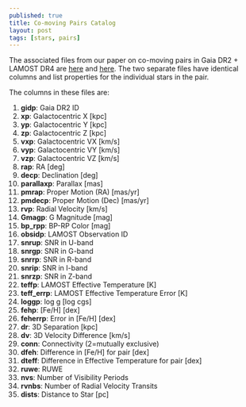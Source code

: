 ```yaml
---
published: true
title: Co-moving Pairs Catalog
layout: post
tags: [stars, pairs]
---
```


The associated files from our paper on co-moving pairs in Gaia DR2 + LAMOST DR4 are [here](https://harshilkamdar.github.io/files/pairs_star1.fits) and [here](https://harshilkamdar.github.io/files/pairs_star2.fits). The two separate files have identical columns and list properties for the individual stars in the pair. 

The columns in these files are: 

1. __gidp__: Gaia DR2 ID
2. __xp__: Galactocentric X [kpc]
3. __yp__: Galactocentric Y [kpc]
4. __zp__: Galactocentric Z [kpc]
5. __vxp__: Galactocentric VX [km/s]
6. __vyp__: Galactocentric VY [km/s]
7. __vzp__: Galactocentric VZ [km/s]
8. __rap__: RA [deg]
9. __decp__: Declination [deg]
10. __parallaxp__: Parallax [mas]
11. __pmrap__: Proper Motion (RA) [mas/yr]
12. __pmdecp__: Proper Motion (Dec) [mas/yr]
13. __rvp__: Radial Velocity [km/s]
14. __Gmagp__: G Magnitude [mag]
15. __bp_rpp__: BP-RP Color [mag]
16. __obsidp__: LAMOST Observation ID
17. __snrup__: SNR in U-band
18. __snrgp__: SNR in G-band
19. __snrrp__: SNR in R-band
20. __snrip__: SNR in I-band
21. __snrzp__: SNR in Z-band
22. __teffp__: LAMOST Effective Temperature [K]
23. __teff_errp__: LAMOST Effective Temperature Error [K]
24. __loggp__: log g [log cgs]
25. __fehp__: [Fe/H] [dex]
26. __feherrp__: Error in [Fe/H] [dex]
27. __dr__: 3D Separation [kpc]
28. __dv__: 3D Velocity Difference [km/s]
29. __conn__: Connectivity (2=mutually exclusive)
30. __dfeh__: Difference in [Fe/H] for pair [dex]
31. __dteff__: Difference in Effective Temperature for pair [dex]
32. __ruwe__: RUWE 
33. __nvs__: Number of Visibility Periods
34. __rvnbs__: Number of Radial Velocity Transits
35. __dists__: Distance to Star [pc]